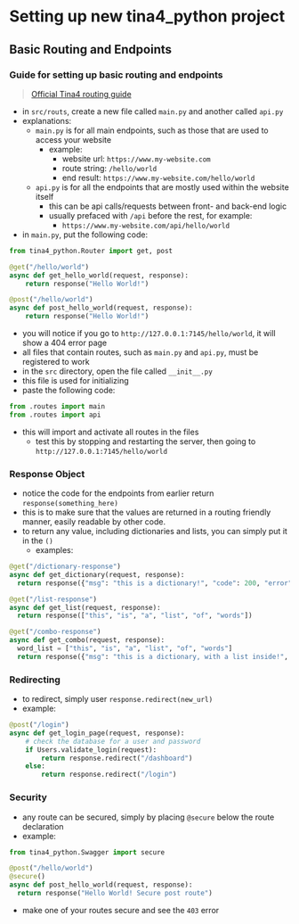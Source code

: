 # Setting up new tina4_python project

## Basic Routing and Endpoints

### Guide for setting up basic routing and endpoints

> [Official Tina4 routing guide](https://www.tina4.com/getting-started/python/-Basics/b-first-api-routes.html)

- in `src/routs`, create a new file called `main.py` and another called `api.py`
- explanations:
  - `main.py` is for all main endpoints, such as those that are used to access your website
    - example: 
      - website url: `https://www.my-website.com`
      - route string: `/hello/world`
      - end result: `https://www.my-website.com/hello/world`
  - `api.py` is for all the endpoints that are mostly used within the website itself
    - this can be api calls/requests between front- and back-end logic
    - usually prefaced with `/api` before the rest, for example:
      - `https://www.my-website.com/api/hello/world`
- in `main.py`, put the following code:

```python
from tina4_python.Router import get, post

@get("/hello/world")
async def get_hello_world(request, response):
    return response("Hello World!")

@post("/hello/world")
async def post_hello_world(request, response):
    return response("Hello World!")
```

- you will notice if you go to `http://127.0.0.1:7145/hello/world`, it will show a 404 error page
- all files that contain routes, such as `main.py` and `api.py`, must be registered to work
- in the `src` directory, open the file called `__init__.py`
- this file is used for initializing
- paste the following code:

```python
from .routes import main
from .routes import api
```

- this will import and activate all routes in the files
  - test this by stopping and restarting the server, then going to `http://127.0.0.1:7145/hello/world`

### Response Object

- notice the code for the endpoints from earlier return `response(something_here)`
- this is to make sure that the values are returned in a routing friendly manner, easily readable by other code.
- to return any value, including dictionaries and lists, you can simply put it in the `()` 
  - examples:

```python
@get("/dictionary-response")
async def get_dictionary(request, response):
  return response({"msg": "this is a dictionary!", "code": 200, "error": "none"})

@get("/list-response")
async def get_list(request, response):
  return response(["this", "is", "a", "list", "of", "words"])

@get("/combo-response")
async def get_combo(request, response):
  word_list = ["this", "is", "a", "list", "of", "words"]
  return response({"msg": "this is a dictionary, with a list inside!", "code": 200, "word_list": word_list})
```

### Redirecting

- to redirect, simply user `response.redirect(new_url)`
- example:

```python
@post("/login")
async def get_login_page(request, response):
    # check the database for a user and password
    if Users.validate_login(request):
        return response.redirect("/dashboard")
    else:
        return response.redirect("/login")
```

### Security

- any route can be secured, simply by placing `@secure` below the route declaration
- example:

```python
from tina4_python.Swagger import secure

@post("/hello/world")
@secure()
async def post_hello_world(request, response):
  return response("Hello World! Secure post route")
```

- make one of your routes secure and see the `403` error

